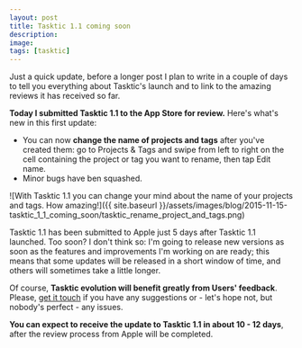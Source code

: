 ```yaml
---
layout: post
title: Tasktic 1.1 coming soon
description:
image:
tags: [tasktic]
---
```

Just a quick update, before a longer post I plan to write in a couple of days to tell you everything about Tasktic's launch and to link to the amazing reviews it has received so far.

**Today I submitted Tasktic 1.1 to the App Store for review.** Here's what's new in this first update:

-   You can now **change the name of projects and tags** after you've created them: go to Projects & Tags and swipe from left to right on the cell containing the project or tag you want to rename, then tap Edit name.
-   Minor bugs have ben squashed.

![With Tasktic 1.1 you can change your mind about the name of your projects and tags. How amazing!]({{ site.baseurl }}/assets/images/blog/2015-11-15-tasktic_1_1_coming_soon/tasktic_rename_project_and_tags.png)

Tasktic 1.1 has been submitted to Apple just 5 days after Tasktic 1.1 launched. Too soon? I don't think so: I'm going to release new versions as soon as the features and improvements I'm working on are ready; this means that some updates will be released in a short window of time, and others will sometimes take a little longer.

Of course, **Tasktic evolution will benefit greatly from Users' feedback**. Please, [get it touch](https://www.cdf1982.com/support) if you have any suggestions or - let's hope not, but nobody's perfect - any issues.

**You can expect to receive the update to Tasktic 1.1 in about 10 - 12 days**, after the review process from Apple will be completed.